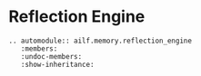 # Reflection Engine

```{eval-rst}
.. automodule:: ailf.memory.reflection_engine
   :members:
   :undoc-members:
   :show-inheritance:
```
